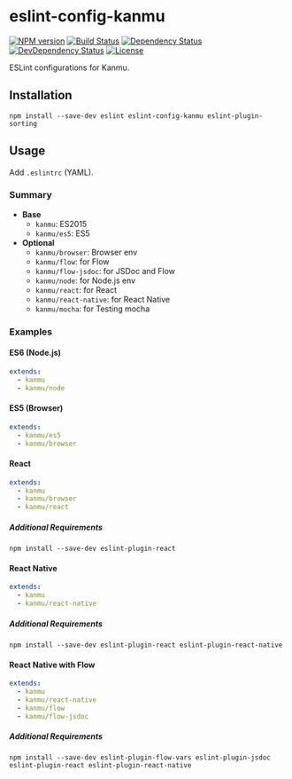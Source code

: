 # eslint-config-kanmu

[![NPM version][npm-image]][npm-url]
[![Build Status][travis-image]][travis-url]
[![Dependency Status][daviddm-image]][daviddm-url]
[![DevDependency Status][daviddm-dev-image]][daviddm-dev-url]
[![License][license-image]][license-url]

ESLint configurations for Kanmu.

## Installation

```
npm install --save-dev eslint eslint-config-kanmu eslint-plugin-sorting
```

## Usage

Add `.eslintrc` (YAML).

### Summary

- **Base**
  - `kanmu`: ES2015
  - `kanmu/es5`: ES5
- **Optional**
  - `kanmu/browser`: Browser env
  - `kanmu/flow`: for Flow
  - `kanmu/flow-jsdoc`: for JSDoc and Flow
  - `kanmu/node`: for Node.js env
  - `kanmu/react`: for React
  - `kanmu/react-native`: for React Native
  - `kanmu/mocha`: for Testing mocha

### Examples

#### ES6 (Node.js)

```yaml
extends:
  - kanmu
  - kanmu/node
```

#### ES5 (Browser)

```yaml
extends:
  - kanmu/es5
  - kanmu/browser
```

#### React

```yaml
extends:
  - kanmu
  - kanmu/browser
  - kanmu/react
```

##### Additional Requirements

```
npm install --save-dev eslint-plugin-react
```

#### React Native

```yaml
extends:
  - kanmu
  - kanmu/react-native
```

##### Additional Requirements

```
npm install --save-dev eslint-plugin-react eslint-plugin-react-native
```


#### React Native with Flow

```yaml
extends:
  - kanmu
  - kanmu/react-native
  - kanmu/flow
  - kanmu/flow-jsdoc
```

##### Additional Requirements

```
npm install --save-dev eslint-plugin-flow-vars eslint-plugin-jsdoc eslint-plugin-react eslint-plugin-react-native
```


[npm-url]: https://www.npmjs.com/package/eslint-config-kanmu
[npm-image]: https://img.shields.io/npm/v/eslint-config-kanmu.svg
[travis-url]: https://travis-ci.org/kanmu/eslint-config
[travis-image]: https://img.shields.io/travis/kanmu/eslint-config.svg
[daviddm-url]: https://david-dm.org/kanmu/eslint-config
[daviddm-image]: https://img.shields.io/david/kanmu/eslint-config.svg
[daviddm-dev-url]: https://david-dm.org/kanmu/eslint-config#info=devDependencies
[daviddm-dev-image]: https://img.shields.io/david/dev/kanmu/eslint-config.svg
[license-url]: http://opensource.org/licenses/MIT
[license-image]: https://img.shields.io/npm/l/eslint-config-kanmu.svg
